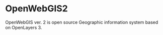# OpenWebGIS2
OpenWebGIS ver. 2 is open source Geographic information system based on OpenLayers 3. 
